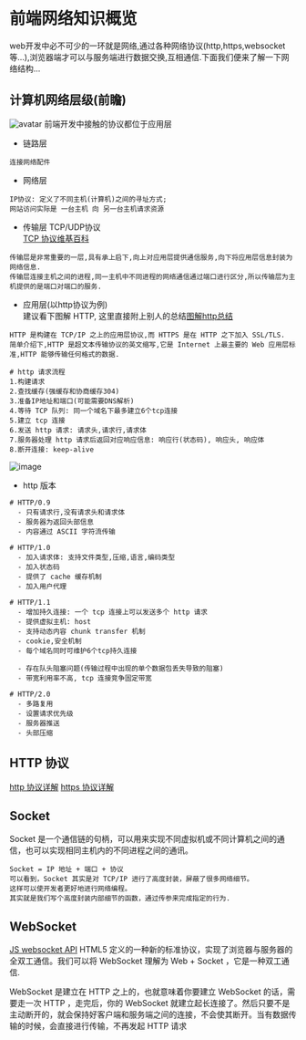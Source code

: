 # 前端网络知识概览
web开发中必不可少的一环就是网络,通过各种网络协议(http,https,websocket等...),浏览器端才可以与服务端进行数据交换,互相通信.下面我们便来了解一下网络结构...
## 计算机网络层级(前瞻)
![avatar](https://github.com/appleguardu/Knowledge-Lib/master/images/net.png)
前端开发中接触的协议都位于应用层
- 链路层
```
连接网络配件
```
- 网络层
```
IP协议: 定义了不同主机(计算机)之间的寻址方式;
网站访问实际是 一台主机 向 另一台主机请求资源
```
- 传输层 TCP/UDP协议  
[TCP 协议维基百科](https://zh.wikipedia.org/wiki/%E4%BC%A0%E8%BE%93%E6%8E%A7%E5%88%B6%E5%8D%8F%E8%AE%AE#%E7%AE%80%E4%BB%8B)
```
传输层是非常重要的一层,具有承上启下,向上对应用层提供通信服务,向下将应用层信息封装为网络信息.
传输层连接主机之间的进程,同一主机中不同进程的网络通信通过端口进行区分,所以传输层为主机提供的是端口对端口的服务.
```
- 应用层(以http协议为例)  
建议看下图解 HTTP, 这里直接附上别人的总结[图解http总结](https://juejin.im/post/5b32f82a518825749e4a218b#heading-0)
```
HTTP 是构建在 TCP/IP 之上的应用层协议,而 HTTPS 是在 HTTP 之下加入 SSL/TLS.
简单介绍下,HTTP 是超文本传输协议的英文缩写,它是 Internet 上最主要的 Web 应用层标准,HTTP 能够传输任何格式的数据.

# http 请求流程
1.构建请求
2.查找缓存(强缓存和协商缓存304)
3.准备IP地址和端口(可能需要DNS解析)
4.等待 TCP 队列: 同一个域名下最多建立6个tcp连接
5.建立 tcp 连接
6.发送 http 请求: 请求头,请求行,请求体
7.服务器处理 http 请求后返回对应响应信息: 响应行(状态码), 响应头, 响应体
8.断开连接: keep-alive
```
![image](https://github.com/appleguardu/Knowledge-Lib/master/images/http_request.png)

- http 版本
```
# HTTP/0.9
  - 只有请求行,没有请求头和请求体
  - 服务器为返回头部信息
  - 内容通过 ASCII 字符流传输

# HTTP/1.0
  - 加入请求体: 支持文件类型,压缩,语言,编码类型
  - 加入状态码
  - 提供了 cache 缓存机制
  - 加入用户代理

# HTTP/1.1
  - 增加持久连接: 一个 tcp 连接上可以发送多个 http 请求
  - 提供虚拟主机: host
  - 支持动态内容 chunk transfer 机制
  - cookie,安全机制
  - 每个域名同时可维护6个tcp持久连接

  - 存在队头阻塞问题(传输过程中出现的单个数据包丢失导致的阻塞) 
  - 带宽利用率不高, tcp 连接竞争固定带宽

# HTTP/2.0
  - 多路复用
  - 设置请求优先级
  - 服务器推送
  - 头部压缩
```
##  HTTP 协议
[http 协议详解](https://developer.mozilla.org/zh-CN/docs/Web/HTTP)
[https 协议详解](https://segmentfault.com/a/1190000011675421)
## Socket
Socket 是一个通信链的句柄，可以用来实现不同虚拟机或不同计算机之间的通信，也可以实现相同主机内的不同进程之间的通讯。
```
Socket = IP 地址 + 端口 + 协议
可以看到，Socket 其实是对 TCP/IP 进行了高度封装，屏蔽了很多网络细节。
这样可以使开发者更好地进行网络编程。
其实就是我们写个高度封装内部细节的函数，通过传参来完成指定的行为.
```
## WebSocket
[JS websocket API](https://developer.mozilla.org/zh-CN/docs/Web/API/WebSocket)
HTML5 定义的一种新的标准协议，实现了浏览器与服务器的全双工通信。我们可以将 WebSocket 理解为 Web + Socket ，它是一种双工通信.

WebSocket 是建立在 HTTP 之上的，也就意味着你要建立 WebSocket 的话，需要走一次 HTTP ，走完后，你的 WebSocket 就建立起长连接了。然后只要不是主动断开的，就会保持好客户端和服务端之间的连接，不会使其断开。当有数据传输的时候，会直接进行传输，不再发起 HTTP 请求


